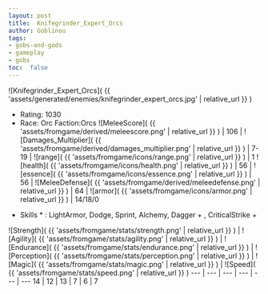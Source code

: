 ```yaml
---
layout: post
title:  Knifegrinder_Expert_Orcs
author: Goblinou
tags:
- gobs-and-gods
- gameplay
- gobs
toc:  false
---
```


![Knifegrinder_Expert_Orcs]( {{ 'assets/generated/enemies/knifegrinder_expert_orcs.jpg' | relative_url }} )
- Rating: 1030
- Race: Orc  Faction:Orcs
![MeleeScore]( {{ 'assets/fromgame/derived/meleescore.png' | relative_url }} ) | 106 | ![Damages_Multiplier]( {{ 'assets/fromgame/derived/damages_multiplier.png' | relative_url }} ) | 7-19 | ![range]( {{ 'assets/fromgame/icons/range.png' | relative_url }} ) | 1
![health]( {{ 'assets/fromgame/icons/health.png' | relative_url }} ) | 56 | ![essence]( {{ 'assets/fromgame/icons/essence.png' | relative_url }} ) | 56 | ![MeleeDefense]( {{ 'assets/fromgame/derived/meleedefense.png' | relative_url }} ) | 64 | ![armor]( {{ 'assets/fromgame/icons/armor.png' | relative_url }} ) | 14/18/0
* Skills * : LightArmor, Dodge, Sprint, Alchemy, Dagger + , CriticalStrike + 

![Strength]( {{ 'assets/fromgame/stats/strength.png' | relative_url }} ) | ![Agility]( {{ 'assets/fromgame/stats/agility.png' | relative_url }} ) | ![Endurance]( {{ 'assets/fromgame/stats/endurance.png' | relative_url }} ) | ![Perception]( {{ 'assets/fromgame/stats/perception.png' | relative_url }} ) | ![Magic]( {{ 'assets/fromgame/stats/magic.png' | relative_url }} ) | ![Speed]( {{ 'assets/fromgame/stats/speed.png' | relative_url }} )
--- | --- | --- | --- | --- | ---
14 | 12 | 13 | 7 | 6 | 7

